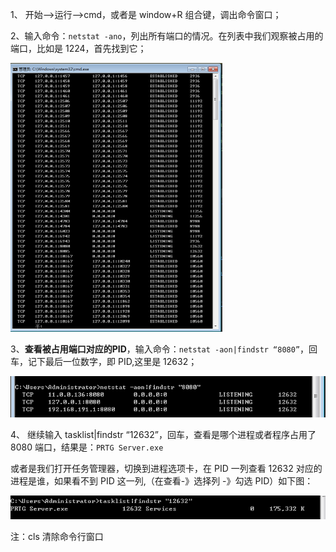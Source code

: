 1、 开始—->运行—->cmd，或者是 window+R 组合键，调出命令窗口；



2、输入命令：`netstat -ano`，列出所有端口的情况。在列表中我们观察被占用的端口，比如是 1224，首先找到它；

<img src="%E6%9F%A5%E7%9C%8B%E7%AB%AF%E5%8F%A3%E5%8D%A0%E7%94%A8%E5%92%8C%E8%BF%9B%E7%A8%8B.resource/image-20191223163112171.png" alt="image-20191223163112171" style="zoom:50%;" />

3、**查看被占用端口对应的PID**，输入命令：`netstat -aon|findstr “8080”`，回车，记下最后一位数字，即 PID,这里是 12632；

![image-20191223163222298](%E6%9F%A5%E7%9C%8B%E7%AB%AF%E5%8F%A3%E5%8D%A0%E7%94%A8%E5%92%8C%E8%BF%9B%E7%A8%8B.resource/image-20191223163222298.png)

4、 继续输入 tasklist|findstr “12632”，回车，查看是哪个进程或者程序占用了 8080 端口，结果是：`PRTG Server.exe`

或者是我们打开任务管理器，切换到进程选项卡，在 PID 一列查看 12632 对应的进程是谁，如果看不到 PID 这一列,（在查看-》选择列 -》勾选 PID）如下图：

![image-20191223163448491](%E6%9F%A5%E7%9C%8B%E7%AB%AF%E5%8F%A3%E5%8D%A0%E7%94%A8%E5%92%8C%E8%BF%9B%E7%A8%8B.resource/image-20191223163448491.png)


注：cls 清除命令行窗口